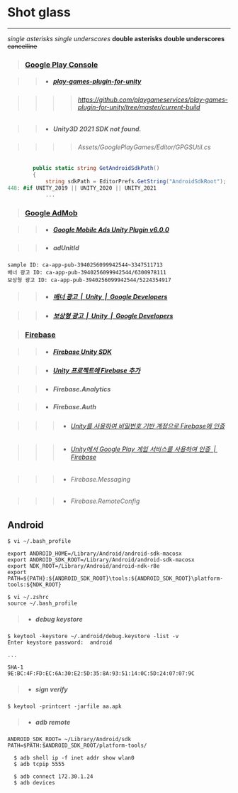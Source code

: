 # Shot glass
***

*single asterisks*
_single underscores_
**double asterisks**
__double underscores__
~~cancelline~~




> ### [Google Play Console][play.google.com/console/developers]

[play.google.com/console/developers]: https://play.google.com/console/developers

>> - ##### [play-games-plugin-for-unity][github.com/playgameservices/play-games-plugin-for-unity/releases]

[github.com/playgameservices/play-games-plugin-for-unity/releases]: https://github.com/playgameservices/play-games-plugin-for-unity/releases

>>>> ###### https://github.com/playgameservices/play-games-plugin-for-unity/tree/master/current-build

>> - ##### Unity3D 2021 SDK not found.

>>>> ###### Assets/GooglePlayGames/Editor/GPGSUtil.cs
```C#
        public static string GetAndroidSdkPath()
        {
            string sdkPath = EditorPrefs.GetString("AndroidSdkRoot");
448: #if UNITY_2019 || UNITY_2020 || UNITY_2021
            ...
```



> ### [Google AdMob][apps.admob.com/v2/home]

[apps.admob.com/v2/home]: https://apps.admob.com/v2/home
>> - ##### [Google Mobile Ads Unity Plugin v6.0.0][github.com/googleads/googleads-mobile-unity/releases/tag/v6.0.0]

[github.com/googleads/googleads-mobile-unity/releases/tag/v6.0.0]: https://github.com/googleads/googleads-mobile-unity/releases/tag/v6.0.0

>> - ##### adUnitId
```
sample ID: ca-app-pub-3940256099942544~3347511713
배너 광고 ID: ca-app-pub-3940256099942544/6300978111
보상형 광고 ID: ca-app-pub-3940256099942544/5224354917
```


>> - ##### [배너 광고  |  Unity  |  Google Developers][developers.google.com/admob/unity/banner]

[developers.google.com/admob/unity/banner]: https://developers.google.com/admob/unity/banner?hl=ko


>> - ##### [보상형 광고  |  Unity  |  Google Developers][developers.google.com/admob/unity/rewarded]

[developers.google.com/admob/unity/rewarded]: https://developers.google.com/admob/unity/rewarded?hl=ko


> ### [Firebase][firebase.google.com]

[firebase.google.com]: https://console.firebase.google.com/?hl=ko


>> - ##### [Firebase Unity SDK][firebase.google.com/download/unity]

[firebase.google.com/download/unity]:https://firebase.google.com/download/unity?authuser=0

>> - ##### [Unity 프로젝트에 Firebase 추가][firebase.google.com/docs/unity/setup]

[firebase.google.com/docs/unity/setup]: https://firebase.google.com/docs/unity/setup?hl=ko

>> - ##### Firebase.Analytics

>> - ##### Firebase.Auth

>>> - ###### [Unity를 사용하여 비밀번호 기반 계정으로 Firebase에 인증][firebase.google.com/docs/auth/unity/password-auth]

[firebase.google.com/docs/auth/unity/password-auth]: https://firebase.google.com/docs/auth/unity/password-auth?authuser=0

>>> - ###### [Unity에서 Google Play 게임 서비스를 사용하여 인증  |  Firebase][firebase.google.com/docs/auth/unity/play-games]

[firebase.google.com/docs/auth/unity/play-games]: https://firebase.google.com/docs/auth/unity/play-games?hl=ko

>>> - ###### Firebase.Messaging

>>> - ###### Firebase.RemoteConfig





## Android

```
$ vi ~/.bash_profile

export ANDROID_HOME=/Library/Android/android-sdk-macosx
export ANDROID_SDK_ROOT=/Library/Android/android-sdk-macosx
export NDK_ROOT=/Library/Android/android-ndk-r8e
export PATH=${PATH}:${ANDROID_SDK_ROOT}\tools:${ANDROID_SDK_ROOT}\platform-tools:${NDK_ROOT}

$ vi ~/.zshrc
source ~/.bash_profile
```

> - ##### debug keystore
```
$ keytool -keystore ~/.android/debug.keystore -list -v
Enter keystore password:  android

...

SHA-1
9E:BC:4F:FD:EC:6A:30:E2:5D:35:8A:93:51:14:0C:5D:24:07:07:9C
```

> - ##### sign verify
```  
$ keytool -printcert -jarfile aa.apk  
```

> - ##### adb remote
```  
ANDROID_SDK_ROOT= ~/Library/Android/sdk
PATH=$PATH:$ANDROID_SDK_ROOT/platform-tools/

  $ adb shell ip -f inet addr show wlan0
  $ adb tcpip 5555

  $ adb connect 172.30.1.24
  $ adb devices
```
